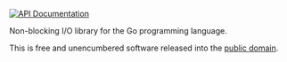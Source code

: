 [![API Documentation](https://godoc.org/github.com/pascaldekloe/nbio?status.svg)](https://godoc.org/github.com/pascaldekloe/nbio)

Non-blocking I/O library for the Go programming language.

This is free and unencumbered software released into the
[public domain](http://creativecommons.org/publicdomain/zero/1.0).
